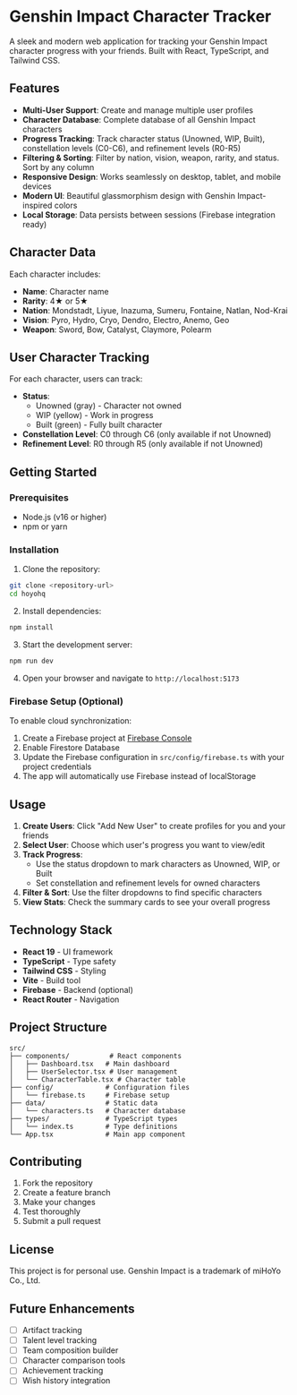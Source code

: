 # Genshin Impact Character Tracker

A sleek and modern web application for tracking your Genshin Impact character progress with your friends. Built with React, TypeScript, and Tailwind CSS.

## Features

- **Multi-User Support**: Create and manage multiple user profiles
- **Character Database**: Complete database of all Genshin Impact characters
- **Progress Tracking**: Track character status (Unowned, WIP, Built), constellation levels (C0-C6), and refinement levels (R0-R5)
- **Filtering & Sorting**: Filter by nation, vision, weapon, rarity, and status. Sort by any column
- **Responsive Design**: Works seamlessly on desktop, tablet, and mobile devices
- **Modern UI**: Beautiful glassmorphism design with Genshin Impact-inspired colors
- **Local Storage**: Data persists between sessions (Firebase integration ready)

## Character Data

Each character includes:
- **Name**: Character name
- **Rarity**: 4★ or 5★
- **Nation**: Mondstadt, Liyue, Inazuma, Sumeru, Fontaine, Natlan, Nod-Krai
- **Vision**: Pyro, Hydro, Cryo, Dendro, Electro, Anemo, Geo
- **Weapon**: Sword, Bow, Catalyst, Claymore, Polearm

## User Character Tracking

For each character, users can track:
- **Status**: 
  - Unowned (gray) - Character not owned
  - WIP (yellow) - Work in progress
  - Built (green) - Fully built character
- **Constellation Level**: C0 through C6 (only available if not Unowned)
- **Refinement Level**: R0 through R5 (only available if not Unowned)

## Getting Started

### Prerequisites

- Node.js (v16 or higher)
- npm or yarn

### Installation

1. Clone the repository:
```bash
git clone <repository-url>
cd hoyohq
```

2. Install dependencies:
```bash
npm install
```

3. Start the development server:
```bash
npm run dev
```

4. Open your browser and navigate to `http://localhost:5173`

### Firebase Setup (Optional)

To enable cloud synchronization:

1. Create a Firebase project at [Firebase Console](https://console.firebase.google.com/)
2. Enable Firestore Database
3. Update the Firebase configuration in `src/config/firebase.ts` with your project credentials
4. The app will automatically use Firebase instead of localStorage

## Usage

1. **Create Users**: Click "Add New User" to create profiles for you and your friends
2. **Select User**: Choose which user's progress you want to view/edit
3. **Track Progress**: 
   - Use the status dropdown to mark characters as Unowned, WIP, or Built
   - Set constellation and refinement levels for owned characters
4. **Filter & Sort**: Use the filter dropdowns to find specific characters
5. **View Stats**: Check the summary cards to see your overall progress

## Technology Stack

- **React 19** - UI framework
- **TypeScript** - Type safety
- **Tailwind CSS** - Styling
- **Vite** - Build tool
- **Firebase** - Backend (optional)
- **React Router** - Navigation

## Project Structure

```
src/
├── components/          # React components
│   ├── Dashboard.tsx   # Main dashboard
│   ├── UserSelector.tsx # User management
│   └── CharacterTable.tsx # Character table
├── config/             # Configuration files
│   └── firebase.ts     # Firebase setup
├── data/               # Static data
│   └── characters.ts   # Character database
├── types/              # TypeScript types
│   └── index.ts        # Type definitions
└── App.tsx             # Main app component
```

## Contributing

1. Fork the repository
2. Create a feature branch
3. Make your changes
4. Test thoroughly
5. Submit a pull request

## License

This project is for personal use. Genshin Impact is a trademark of miHoYo Co., Ltd.

## Future Enhancements

- [ ] Artifact tracking
- [ ] Talent level tracking
- [ ] Team composition builder
- [ ] Character comparison tools
- [ ] Achievement tracking
- [ ] Wish history integration
